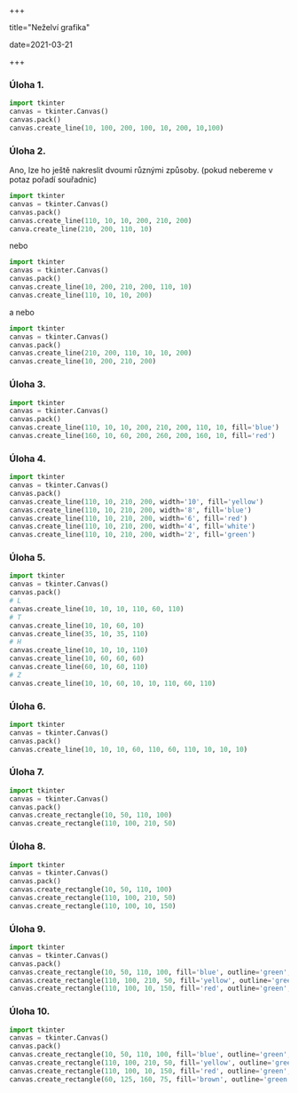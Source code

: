 +++

title="Neželví grafika"

date=2021-03-21

+++

### Úloha 1.

```python
import tkinter
canvas = tkinter.Canvas()
canvas.pack()
canvas.create_line(10, 100, 200, 100, 10, 200, 10,100)
```
### Úloha 2.
Ano, lze ho ještě nakreslit dvoumi různými způsoby. (pokud nebereme v potaz pořadí souřadnic)
```python
import tkinter
canvas = tkinter.Canvas()
canvas.pack()
canvas.create_line(110, 10, 10, 200, 210, 200)
canva.create_line(210, 200, 110, 10)
```
nebo

```python
import tkinter
canvas = tkinter.Canvas()
canvas.pack()
canvas.create_line(10, 200, 210, 200, 110, 10)
canvas.create_line(110, 10, 10, 200)
```
a nebo

```python
import tkinter
canvas = tkinter.Canvas()
canvas.pack()
canvas.create_line(210, 200, 110, 10, 10, 200)
canvas.create_line(10, 200, 210, 200)
```

### Úloha 3.
```python
import tkinter
canvas = tkinter.Canvas()
canvas.pack()
canvas.create_line(110, 10, 10, 200, 210, 200, 110, 10, fill='blue')
canvas.create_line(160, 10, 60, 200, 260, 200, 160, 10, fill='red')
```
### Úloha 4.
```python
import tkinter
canvas = tkinter.Canvas()
canvas.pack()
canvas.create_line(110, 10, 210, 200, width='10', fill='yellow')
canvas.create_line(110, 10, 210, 200, width='8', fill='blue')
canvas.create_line(110, 10, 210, 200, width='6', fill='red')
canvas.create_line(110, 10, 210, 200, width='4', fill='white')
canvas.create_line(110, 10, 210, 200, width='2', fill='green')
```

### Úloha 5.
```python
import tkinter
canvas = tkinter.Canvas()
canvas.pack()
# L
canvas.create_line(10, 10, 10, 110, 60, 110)
# T
canvas.create_line(10, 10, 60, 10)
canvas.create_line(35, 10, 35, 110)
# H
canvas.create_line(10, 10, 10, 110)
canvas.create_line(10, 60, 60, 60)
canvas.create_line(60, 10, 60, 110)
# Z
canvas.create_line(10, 10, 60, 10, 10, 110, 60, 110)
```

### Úloha 6.
```python
import tkinter
canvas = tkinter.Canvas()
canvas.pack()
canvas.create_line(10, 10, 10, 60, 110, 60, 110, 10, 10, 10)
```

### Úloha 7.
```python
import tkinter
canvas = tkinter.Canvas()
canvas.pack()
canvas.create_rectangle(10, 50, 110, 100)
canvas.create_rectangle(110, 100, 210, 50)
```

### Úloha 8.
```python
import tkinter
canvas = tkinter.Canvas()
canvas.pack()
canvas.create_rectangle(10, 50, 110, 100)
canvas.create_rectangle(110, 100, 210, 50)
canvas.create_rectangle(110, 100, 10, 150)
```

### Úloha 9.
```python
import tkinter
canvas = tkinter.Canvas()
canvas.pack()
canvas.create_rectangle(10, 50, 110, 100, fill='blue', outline='green', width='5')
canvas.create_rectangle(110, 100, 210, 50, fill='yellow', outline='green', width='5')
canvas.create_rectangle(110, 100, 10, 150, fill='red', outline='green', width='5')
```

### Úloha 10.
```python
import tkinter
canvas = tkinter.Canvas()
canvas.pack()
canvas.create_rectangle(10, 50, 110, 100, fill='blue', outline='green', width='5')
canvas.create_rectangle(110, 100, 210, 50, fill='yellow', outline='green', width='5')
canvas.create_rectangle(110, 100, 10, 150, fill='red', outline='green', width='5')
canvas.create_rectangle(60, 125, 160, 75, fill='brown', outline='green', width='5')
```

